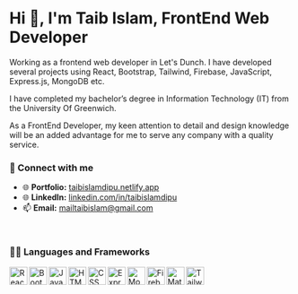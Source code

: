 <h1>Hi 👋, I'm Taib Islam, FrontEnd Web Developer</h1>
<!-- <h3>A passionate Web Developer from Planet Earth!</h3> -->

<!--
<p>
  <a href="https://git.io/typing-svg"><img src="https://readme-typing-svg.herokuapp.com?color=36BCF7&lines=01%2B+years+of+coding+experience;Always+exploring+new+things;FrontEnd+developer+"></a>
</p>
 -->
 
 <p>Working as a frontend web developer in Let's Dunch. I have developed several projects using React, Bootstrap, Tailwind, Firebase, JavaScript, Express.js, MongoDB etc.

I have completed my bachelor’s degree in Information Technology (IT) from the University Of Greenwich.

As a FrontEnd Developer, my keen attention to detail and design knowledge will be an added advantage for me to serve any company with a quality service.</p>


### 🤝 Connect with me
- 🌐 <b>Portfolio:</b> <a href="https://taibislamdipu.netlify.app/" target="_blank" title="Portfolio">taibislamdipu.netlify.app</a>
- 🌐 <b>LinkedIn:</b> <a href="https://www.linkedin.com/in/taibislamdipu/" target="_blank" title="LinkedIn">linkedin.com/in/taibislamdipu</a>
- 📫 <b>Email:</b> mailtaibislam@gmail.com


<br />


<!-- icons collected from icons8.com -->
### 👨‍💻 Languages and Frameworks

<img align="left" alt="ReactJs" title="ReactJS (I'm a JavaScript library)" height="32" width="32" src="https://img.icons8.com/color/48/000000/react-native.png"/>
<img align="left" alt="Bootstrap" title="Bootstrap" height="32" width="32" src="https://img.icons8.com/color/48/000000/bootstrap.png" />
<img align="left" alt="JavaScript" title="JavaScript" height="32" width="32" src="https://img.icons8.com/color/48/000000/javascript--v1.png" />
<img align="left" alt="HTML" title="HTML" height="32" width="32" src="https://img.icons8.com/color/50/000000/html-5.png" />
<img align="left" alt="CSS" title="CSS" height="32" width="32" src="https://img.icons8.com/color/48/000000/css3.png" />
<!-- <img align="left" alt="Next.js" title="Next.js" height="32" width="32" src="https://i.ibb.co/4tkD414/nextjs.png"/> -->
<img align="left" alt="ExpressJS" title="ExpressJS" height="32" width="32" src="https://i.imgur.com/HIF5Fwy.jpg"/>
<!-- <img align="left" alt="TypeScript" title="TypeScript" height="32" width="32" src="https://img.icons8.com/color/48/000000/typescript.png" /> -->
<!-- <img align="left" alt="NodeJS" title="NodeJS" height="32" width="32" src="https://img.icons8.com/color/48/000000/nodejs.png" />  -->
<img align="left" alt="MongoDB" title="MongoDB" height="32" width="32" src="https://img.icons8.com/color/48/000000/mongodb.png" />
<img align="left" alt="Firebase" title="Firebase" height="32" width="32" src="https://img.icons8.com/color/48/000000/firebase.png" />

<!-- <img align="left" alt="React-Bootstrap" title="React-Bootstrap" height="32" width="32" src="https://i.imgur.com/Rc554XX.png" /> -->
<!-- <img align="left" alt="Ant Design" title="Ant Design" height="32" width="32" src="https://i.imgur.com/y42qtQb.png" />   -->
<img align="left" alt="Material-UI" title="Material-UI" height="32" width="32" src="https://img.icons8.com/color/48/000000/material-ui.png" />
<img align="left" alt="Tailwind" title="Tailwind" height="32" width="32" src="https://i.imgur.com/Ds5CeCg.png" />



<br />
<br />





<br />
<br />
<br />
<br />
<br />
<br />

<!-- GitHub Profile Views Counter
![](https://komarev.com/ghpvc/?username=taibislamdipu)

-->


<!-- ------------------------------
            Cover Photo List 
----------------------------------->
<!-- 

The Creation of Adam by Michelangelo. Date: 1508 - 1512 - https://i.imgur.com/5wANBmv.jpg  
The Writing on the Wall, new songs by Iron Maiden - https://i.imgur.com/1Thi7Iz.jpg
The School of Athens - https://i.imgur.com/E7nqDJS.jpg

-->




